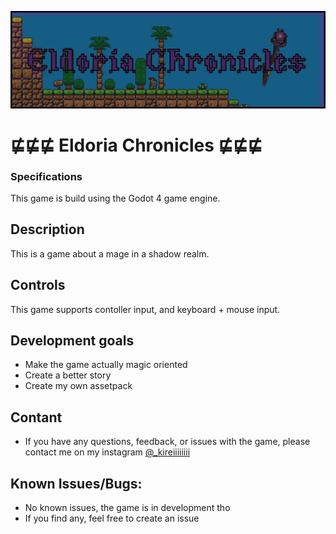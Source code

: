 ![alt text](https://github.com/kireiiiiiiii/Eldoria-Chronicles/blob/main/assets/textures/banner.png)

# ⋢⋢⋢ Eldoria Chronicles ⋢⋢⋢

### Specifications
This game is build using the Godot 4 game engine.

## Description
This is a game about a mage in a shadow realm.

## Controls
This game supports contoller input, and keyboard + mouse input.

## Development goals
- Make the game actually magic oriented
- Create a better story
- Create my own assetpack

## Contant
- If you have any questions, feedback, or issues with the game, please contact me on my instagram [@_kireiiiiiiii](https://www.instagram.com/_kireiiiiiiii)

## Known Issues/Bugs:
- No known issues, the game is in development tho
- If you find any, feel free to create an issue
